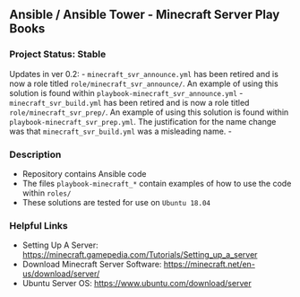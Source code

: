 ## Ansible / Ansible Tower - Minecraft Server Play Books

### Project Status: Stable
Updates in ver 0.2:
	- `minecraft_svr_announce.yml` has been retired and is now a role titled `role/minecraft_svr_announce/`. An example of using this solution is found within `playbook-minecraft_svr_announce.yml`
	- `minecraft_svr_build.yml` has been retired and is now a role titled `role/minecraft_svr_prep/`. An example of using this solution is found within `playbook-minecraft_svr_prep.yml`. The justification for the name change was that `minecraft_svr_build.yml` was a misleading name.
	- 

### Description
  - Repository contains Ansible code
  - The files `playbook-minecraft_*` contain examples of how to use the code within `roles/` 
  - These solutions are tested for use on `Ubuntu 18.04`

### Helpful Links
  - Setting Up A Server: https://minecraft.gamepedia.com/Tutorials/Setting_up_a_server
  - Download Minecraft Server Software: https://minecraft.net/en-us/download/server/
  - Ubuntu Server OS: https://www.ubuntu.com/download/server
